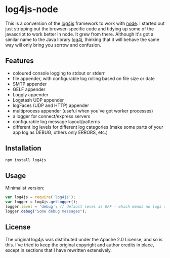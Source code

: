 # log4js-node

This is a conversion of the [log4js](https://github.com/stritti/log4js)
framework to work with [node](http://nodejs.org). I started out just stripping out the browser-specific code and tidying up some of the javascript to work better in node. It grew from there. Although it's got a similar name to the Java library [log4j](https://logging.apache.org/log4j/2.x/), thinking that it will behave the same way will only bring you sorrow and confusion.

## Features

* coloured console logging to stdout or stderr
* file appender, with configurable log rolling based on file size or date
* SMTP appender
* GELF appender
* Loggly appender
* Logstash UDP appender
* logFaces (UDP and HTTP) appender
* multiprocess appender (useful when you've got worker processes)
* a logger for connect/express servers
* configurable log message layout/patterns
* different log levels for different log categories (make some parts of your app log as DEBUG, others only ERRORS, etc.)

## Installation

```bash
npm install log4js
```

## Usage

Minimalist version:
```javascript
var log4js = require('log4js');
var logger = log4js.getLogger();
logger.level = 'debug'; // default level is OFF - which means no logs at all.
logger.debug("Some debug messages");
```

## License

The original log4js was distributed under the Apache 2.0 License, and so is this. I've tried to
keep the original copyright and author credits in place, except in sections that I have rewritten
extensively.

